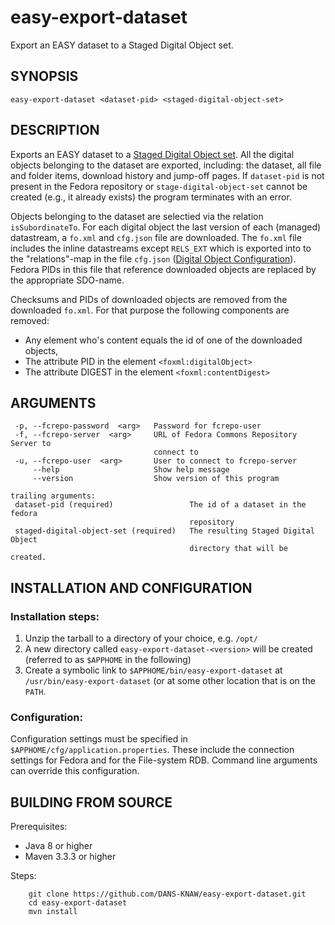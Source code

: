 easy-export-dataset
===================

Export an EASY dataset to a Staged Digital Object set.


SYNOPSIS
--------

    easy-export-dataset <dataset-pid> <staged-digital-object-set>


DESCRIPTION
-----------

Exports an EASY dataset to a [Staged Digital Object set]. All the digital objects belonging to the dataset are 
exported, including: the dataset, all file and folder items, download history and jump-off pages. If `dataset-pid`
is not present in the Fedora repository or `stage-digital-object-set` cannot be created (e.g., it already exists)
the program terminates with an error.

Objects belonging to the dataset are selectied via the relation `isSubordinateTo`.
For each digital object the last version of each (managed) datastream, a `fo.xml` and `cfg.json` file are downloaded.
The `fo.xml` file includes the inline datastreams except `RELS_EXT`
which is exported into to the "relations"-map in the file `cfg.json` ([Digital Object Configuration]).
Fedora PIDs in this file that reference downloaded objects are replaced by the appropriate SDO-name.

Checksums and PIDs of downloaded objects are removed from the downloaded `fo.xml`.
For that purpose the following components are removed:

* Any element who's content equals the id of one of the downloaded objects,
* The attribute PID in the element `<foxml:digitalObject>`
* The attribute DIGEST in the element `<foxml:contentDigest>`


ARGUMENTS
---------

     -p, --fcrepo-password  <arg>   Password for fcrepo-user
     -f, --fcrepo-server  <arg>     URL of Fedora Commons Repository Server to
                                    connect to
     -u, --fcrepo-user  <arg>       User to connect to fcrepo-server
         --help                     Show help message
         --version                  Show version of this program
   
    trailing arguments:
     dataset-pid (required)                 The id of a dataset in the fedora
                                            repository
     staged-digital-object-set (required)   The resulting Staged Digital Object
                                            directory that will be created.




INSTALLATION AND CONFIGURATION
------------------------------

### Installation steps:

1. Unzip the tarball to a directory of your choice, e.g. `/opt/`
2. A new directory called `easy-export-dataset-<version>` will be created (referred to as `$APPHOME` in the following)
3. Create a symbolic link to `$APPHOME/bin/easy-export-dataset` at `/usr/bin/easy-export-dataset` (or at some other
   location that is on the `PATH`. 

 
### Configuration:

Configuration settings must be specified in `$APPHOME/cfg/application.properties`. These include the connection 
settings for Fedora and for the File-system RDB. Command line arguments can override this configuration.


BUILDING FROM SOURCE
--------------------

Prerequisites:

* Java 8 or higher
* Maven 3.3.3 or higher
 
Steps:

        git clone https://github.com/DANS-KNAW/easy-export-dataset.git
        cd easy-export-dataset
        mvn install
  
[Staged Digital Object set]: https://github.com/DANS-KNAW/easy-ingest#staged-digital-object-set
[Digital Object Configuration]: https://github.com/DANS-KNAW/easy-ingest#digital-object-configuration-file
[EASY Metadata]: https://easy.dans.knaw.nl/schemas/md/emd/2013/11/emd.xsd
[DCTERMS format]: http://dublincore.org/documents/dcmi-terms/#terms-format
[MIME Type]: https://en.wikipedia.org/wiki/MIME
